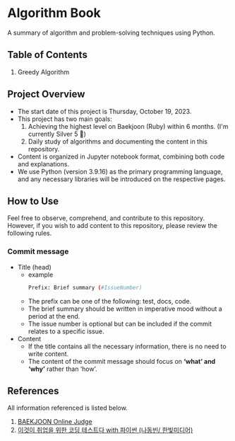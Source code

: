 # Algorithm Book
A summary of algorithm and problem-solving techniques using Python.

## Table of Contents
1. Greedy Algorithm

## Project Overview
* The start date of this project is Thursday, October 19, 2023.
* This project has two main goals:
    1. Achieving the highest level on Baekjoon (Ruby) within 6 months. (I'm currently Silver 5 🥹)
    2. Daily study of algorithms and documenting the content in this repository.
* Content is organized in Jupyter notebook format, combining both code and explanations.
* We use Python (version 3.9.16) as the primary programming language, and any necessary libraries will be introduced on the respective pages.

## How to Use
Feel free to observe, comprehend, and contribute to this repository. However, if you wish to add content to this repository, please review the following rules.
### Commit message
* Title (head)
    * example
        ```bash
        Prefix: Brief summary (#IssueNumber)
        ```
    * The prefix can be one of the following: test, docs, code.
    * The brief summary should be written in imperative mood without a period at the end.
    * The issue number is optional but can be included if the commit relates to a specific issue.
* Content
    * If the title contains all the necessary information, there is no need to write content.
    * The content of the commit message should focus on **‘what’ and ‘why’** rather than ‘how’.



## References
All information referenced is listed below.
1. [BAEKJOON Online Judge](https://www.acmicpc.net/)
2. [이것이 취업을 위한 코딩 테스트다 with 파이썬 (나동빈/ 한빛미디어)](https://m.hanbit.co.kr/store/books/book_view.html?p_code=B8945183661)
